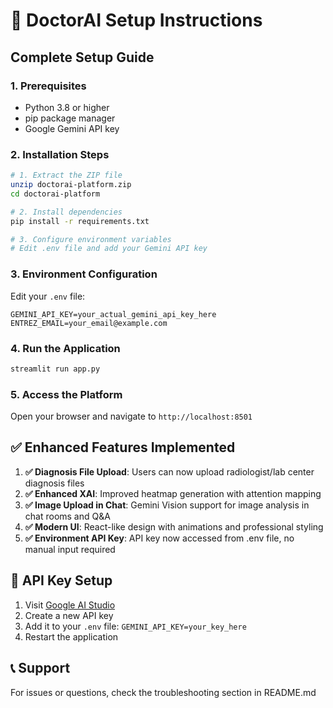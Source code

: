 # 🚀 DoctorAI Setup Instructions

## Complete Setup Guide

### 1. Prerequisites
- Python 3.8 or higher
- pip package manager
- Google Gemini API key

### 2. Installation Steps

```bash
# 1. Extract the ZIP file
unzip doctorai-platform.zip
cd doctorai-platform

# 2. Install dependencies
pip install -r requirements.txt

# 3. Configure environment variables
# Edit .env file and add your Gemini API key
```

### 3. Environment Configuration

Edit your `.env` file:
```env
GEMINI_API_KEY=your_actual_gemini_api_key_here
ENTREZ_EMAIL=your_email@example.com
```

### 4. Run the Application

```bash
streamlit run app.py
```

### 5. Access the Platform

Open your browser and navigate to `http://localhost:8501`

## ✅ Enhanced Features Implemented

1. **✅ Diagnosis File Upload**: Users can now upload radiologist/lab center diagnosis files
2. **✅ Enhanced XAI**: Improved heatmap generation with attention mapping
3. **✅ Image Upload in Chat**: Gemini Vision support for image analysis in chat rooms and Q&A
4. **✅ Modern UI**: React-like design with animations and professional styling
5. **✅ Environment API Key**: API key now accessed from .env file, no manual input required

## 🔧 API Key Setup

1. Visit [Google AI Studio](https://makersuite.google.com/app/apikey)
2. Create a new API key
3. Add it to your `.env` file: `GEMINI_API_KEY=your_key_here`
4. Restart the application

## 📞 Support

For issues or questions, check the troubleshooting section in README.md
